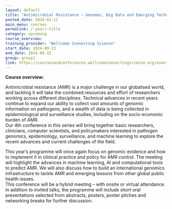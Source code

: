 ```yaml
---
layout: default
title: "Antimicrobial Resistance – Genomes, Big Data and Emerging Technologies"
posted_date: 2024-01-11
main_menu: courses
permalink: /:year/:title
category: upcoming
course_overview: 
training_provider: "Wellcome Connecting Science"
start_date: 2024-09-13
end_date: 2024-09-15
group: group1
link: https://coursesandconferences.wellcomeconnectingscience.org/event/antimicrobial-resistance-genomes-big-data-and-emerging-technologies-20240313/?utm_source=paid-landing-page&utm_medium=paid&utm_campaign=&utm_id=amr24&utm_term=&utm_content=
---
```

  
<!-- ### SARS-CoV-2 NGS bioinformatics course 2021 -->

<p align="left"><b >Course overview:</b></p>

<p>

Antimicrobial resistance (AMR) is a major challenge in our globalised world, and tackling it will take the combined resources and effort of researchers working across different disciplines. Technical advances in recent years continue to expand our ability to collect vast amounts of genomic information on pathogens, and a wealth of data is being collected in epidemiological and surveillance studies, including on the socio-economic burden of AMR.
<br>
Our 4th conference in this series will bring together basic researchers, clinicians, computer scientists, and policymakers interested in pathogen genomics, epidemiology, surveillance, and machine learning to explore the recent advances and current challenges of the field.
<br>

This year’s programme will once again focus on genomic evidence and how to implement it in clinical practice and policy for AMR control. The meeting will highlight the advances in machine learning, AI and computational tools to predict AMR. We will also discuss how to build an international genomics infrastructure to tackle AMR and emerging lessons from other global public health issues.
<br>
This conference will be a hybrid meeting – with onsite or virtual attendance. In addition to invited talks, the programme will include short oral presentations selected from abstracts, posters, poster pitches and networking breaks for further discussion.
</p>



